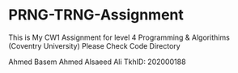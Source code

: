 # PRNG-TRNG-Assignment
 This is My CW1 Assignment for level 4 Programming & Algorithims (Coventry University)
 Please Check Code Directory
 
 Ahmed Basem Ahmed Alsaeed Ali
 TkhID: 202000188
